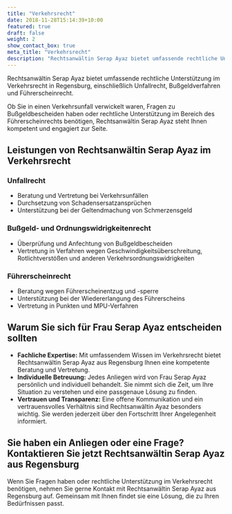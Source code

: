 ```yaml
---
title: "Verkehrsrecht"
date: 2018-11-28T15:14:39+10:00
featured: true
draft: false
weight: 2
show_contact_box: true
meta_title: "Verkehrsrecht"
description: "Rechtsanwältin Serap Ayaz bietet umfassende rechtliche Unterstützung im Verkehrsrecht, einschließlich Unfallrecht, Bußgeldverfahren und Führerscheinrecht."
---
```


Rechtsanwältin Serap Ayaz bietet umfassende rechtliche Unterstützung im Verkehrsrecht in Regensburg, einschließlich Unfallrecht, Bußgeldverfahren und Führerscheinrecht.
<!--more-->

Ob Sie in einen Verkehrsunfall verwickelt waren, Fragen zu Bußgeldbescheiden haben oder rechtliche Unterstützung im Bereich des Führerscheinrechts benötigen, Rechtsanwältin Serap Ayaz steht Ihnen kompetent und engagiert zur Seite.

## Leistungen von Rechtsanwältin Serap Ayaz im Verkehrsrecht

### Unfallrecht
- Beratung und Vertretung bei Verkehrsunfällen
- Durchsetzung von Schadensersatzansprüchen
- Unterstützung bei der Geltendmachung von Schmerzensgeld

### Bußgeld- und Ordnungswidrigkeitenrecht
- Überprüfung und Anfechtung von Bußgeldbescheiden
- Vertretung in Verfahren wegen Geschwindigkeitsüberschreitung, Rotlichtverstößen und anderen Verkehrsordnungswidrigkeiten

### Führerscheinrecht
- Beratung wegen Führerscheinentzug und -sperre
- Unterstützung bei der Wiedererlangung des Führerscheins
- Vertretung in Punkten und MPU-Verfahren

## Warum Sie sich für Frau Serap Ayaz entscheiden sollten

- **Fachliche Expertise:** Mit umfassendem Wissen im Verkehrsrecht bietet Rechtsanwältin Serap Ayaz aus Regensburg Ihnen eine kompetente Beratung und Vertretung.
- **Individuelle Betreuung:** Jedes Anliegen wird von Frau Serap Ayaz persönlich und individuell behandelt. Sie nimmt sich die Zeit, um Ihre Situation zu verstehen und eine passgenaue Lösung zu finden.
- **Vertrauen und Transparenz:** Eine offene Kommunikation und ein vertrauensvolles Verhältnis sind Rechtsanwältin Ayaz besonders wichtig. Sie werden jederzeit über den Fortschritt Ihrer Angelegenheit informiert.

## Sie haben ein Anliegen oder eine Frage? Kontaktieren Sie jetzt Rechtsanwältin Serap Ayaz aus Regensburg

Wenn Sie Fragen haben oder rechtliche Unterstützung im Verkehrsrecht benötigen, nehmen Sie gerne Kontakt mit Rechtsanwältin Serap Ayaz aus Regensburg auf. Gemeinsam mit Ihnen findet sie eine Lösung, die zu Ihren Bedürfnissen passt.